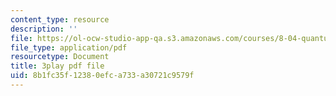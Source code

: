 ```yaml
---
content_type: resource
description: ''
file: https://ol-ocw-studio-app-qa.s3.amazonaws.com/courses/8-04-quantum-physics-i-spring-2013/8b1fc35f12380efca733a30721c9579f_mLe8YCnUed4.pdf
file_type: application/pdf
resourcetype: Document
title: 3play pdf file
uid: 8b1fc35f-1238-0efc-a733-a30721c9579f
---
```

